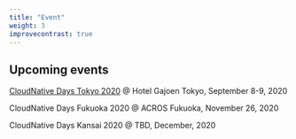 ```yaml
---
title: "Event"
weight: 3
improvecontrast: true
---
```


## Upcoming events

[CloudNative Days Tokyo 2020](https://cndt2020.cloudnativedays.jp/) @ Hotel Gajoen Tokyo, September 8-9, 2020

CloudNative Days Fukuoka 2020 @ ACROS Fukuoka, November 26, 2020

CloudNative Days Kansai 2020 @ TBD, December, 2020


